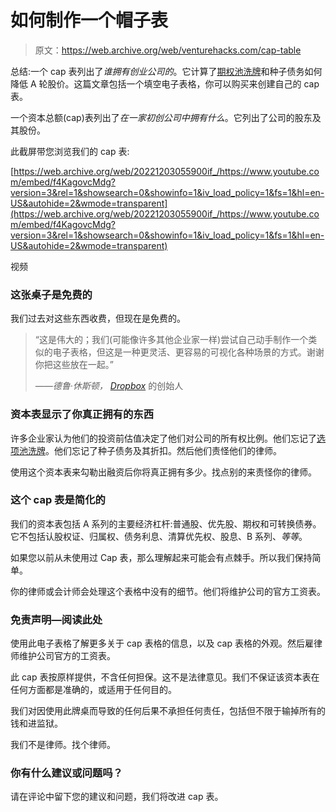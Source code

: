 # 如何制作一个帽子表

> 原文：<https://web.archive.org/web/venturehacks.com/cap-table>

总结:一个 cap 表列出了*谁拥有创业公司的*。它计算了[期权池洗牌](https://web.archive.org/web/20221203055900/http://venturehacks.com/articles/option-pool-shuffle)和种子债务如何降低 A 轮股价。这篇文章包括一个填空电子表格，你可以购买来创建自己的 cap 表。

一个资本总额(cap)表列出了*在一家初创公司中拥有什么*。它列出了公司的股东及其股份。

此截屏带您浏览我们的 cap 表:

 [https://web.archive.org/web/20221203055900if_/https://www.youtube.com/embed/f4KagovcMdg?version=3&rel=1&showsearch=0&showinfo=1&iv_load_policy=1&fs=1&hl=en-US&autohide=2&wmode=transparent](https://web.archive.org/web/20221203055900if_/https://www.youtube.com/embed/f4KagovcMdg?version=3&rel=1&showsearch=0&showinfo=1&iv_load_policy=1&fs=1&hl=en-US&autohide=2&wmode=transparent)

视频

### 这张桌子是免费的

我们过去对这些东西收费，但现在是免费的。

> “这是伟大的；我们(可能像许多其他企业家一样)尝试自己动手制作一个类似的电子表格，但这是一种更灵活、更容易的可视化各种场景的方式。谢谢你把这些放在一起。”
> 
> *——德鲁·休斯顿， [Dropbox](https://web.archive.org/web/20221203055900/http://www.getdropbox.com/)* 的创始人

### 资本表显示了你真正拥有的东西

许多企业家认为他们的投资前估值决定了他们对公司的所有权比例。他们忘记了[选项池洗牌](https://web.archive.org/web/20221203055900/http://venturehacks.com/articles/option-pool-shuffle)。他们忘记了种子债务及其折扣。然后他们责怪他们的律师。

使用这个资本表来勾勒出融资后你将真正拥有多少。找点别的来责怪你的律师。

### 这个 cap 表是简化的

我们的资本表包括 A 系列的主要经济杠杆:普通股、优先股、期权和可转换债券。它不包括认股权证、归属权、债务利息、清算优先权、股息、B 系列、*等等*。

如果您以前从未使用过 Cap 表，那么理解起来可能会有点棘手。所以我们保持简单。

你的律师或会计师会处理这个表格中没有的细节。他们将维护公司的官方工资表。

### 免责声明—阅读此处

使用此电子表格了解更多关于 cap 表格的信息，以及 cap 表格的外观。然后雇律师维护公司官方的工资表。

此 cap 表按原样提供，不含任何担保。这不是法律意见。我们不保证该资本表在任何方面都是准确的，或适用于任何目的。

我们对因使用此牌桌而导致的任何后果不承担任何责任，包括但不限于输掉所有的钱和进监狱。

我们不是律师。找个律师。

### 你有什么建议或问题吗？

请在评论中留下您的建议和问题，我们将改进 cap 表。